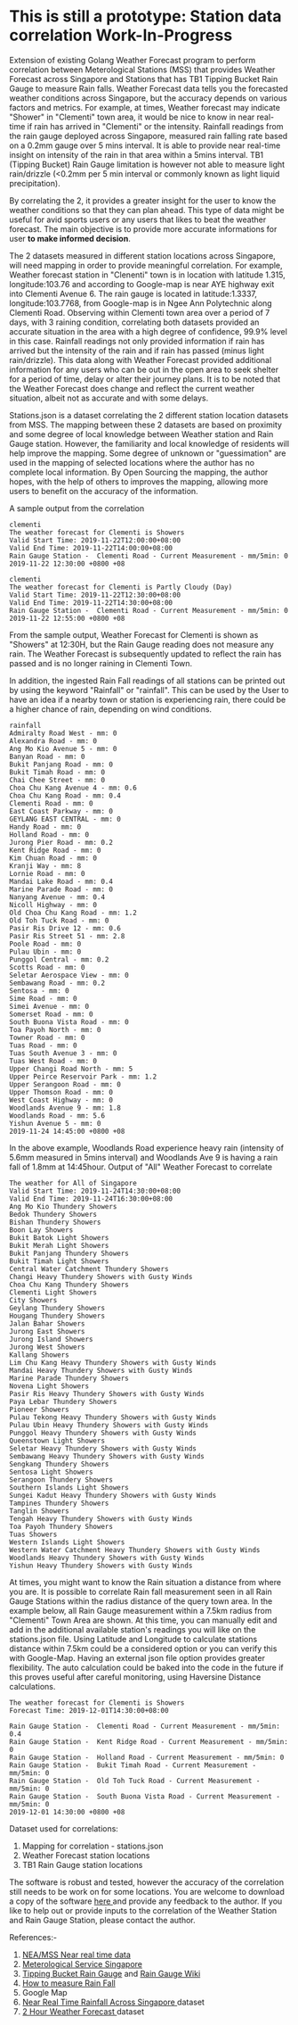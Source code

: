 # This is still a prototype: Station data correlation Work-In-Progress
Extension of existing Golang Weather Forecast program to perform correlation between Meterological Stations (MSS) that provides Weather Forecast across Singapore and Stations that has TB1 Tipping Bucket Rain Gauge to measure Rain falls. Weather Forecast data tells you the forecasted weather conditions across Singapore, but the accuracy depends on various factors and metrics. For example, at times, Weather forecast may indicate "Shower" in "Clementi" town area, it would be nice to know in near real-time if rain has arrived in "Clementi" or the intensity. Rainfall readings from the rain gauge deployed across Singapore, measured rain falling rate based on a 0.2mm gauge over 5 mins interval. It is able to provide near real-time insight on intensity of the rain in that area within a 5mins interval. TB1 (Tipping Bucket) Rain Gauge limitation is however not able to measure light rain/drizzle (<0.2mm per 5 min interval or commonly known as light liquid precipitation).

By correlating the 2, it provides a greater insight for the user to know the weather conditions so that they can plan ahead. This type of data might be useful for avid sports users or any users that likes to beat the weather forecast. The main objective is to provide more accurate informations for user <b>to make informed decision</b>.

The 2 datasets measured in different station locations across Singapore, will need mapping in order to provide meaningful correlation. For example, Weather forecast station in "Clenenti" town is in location with latitude 1.315, longitude:103.76 and according to Google-map is near AYE highway exit into Clementi Avenue 6. The rain gauge is located in latitude:1.3337, longitude:103.7768, from Google-map is in Ngee Ann Polytechnic along Clementi Road. Observing within Clementi town area over a period of 7 days, with 3 raining condition, correlating both datasets provided an accurate situation in the area with a high degree of confidence, 99.9% level in this case. Rainfall readings not only provided information if rain has arrived but the intensity of the rain and if rain has passed (minus light rain/drizzle). This data along with Weather Forecast provided additional information for any users who can be out in the open area to seek shelter for a period of time, delay or alter their journey plans. It is to be noted that the Weather Forecast does change and reflect the current weather situation, albeit not as accurate and with some delays.

Stations.json is a dataset correlating the 2 different station location datasets from MSS. The mapping between these 2 datasets are based on proximity and some degree of local knowledge between Weather station and Rain Gauge station. However, the familiarity and local knowledge of residents will help improve the mapping. Some degree of unknown or "guessimation" are used in the mapping of selected locations where the author has no complete local information. By Open Sourcing the mapping, the author hopes, with the help of others to improves the mapping, allowing more users to benefit on the accuracy of the information.

A sample output from the correlation <br>
```
clementi 
The weather forecast for Clementi is Showers
Valid Start Time: 2019-11-22T12:00:00+08:00
Valid End Time: 2019-11-22T14:00:00+08:00 
Rain Gauge Station -  Clementi Road - Current Measurement - mm/5min: 0 
2019-11-22 12:30:00 +0800 +08
```
```
clementi
The weather forecast for Clementi is Partly Cloudy (Day)
Valid Start Time: 2019-11-22T12:30:00+08:00
Valid End Time: 2019-11-22T14:30:00+08:00
Rain Gauge Station -  Clementi Road - Current Measurement - mm/5min: 0
2019-11-22 12:55:00 +0800 +08
```
From the sample output, Weather Forecast for Clementi is shown as "Showers" at 12:30H, but the Rain Gauge reading does not measure any rain. The Weather Forecast is subsequently updated to reflect the rain has passed and is no longer raining in Clementi Town.

In addition, the ingested Rain Fall readings of all stations can be printed out by using the keyword "Rainfall" or "rainfall". This can be used by the User to have an idea if a nearby town or station is experiencing rain, there could be a higher chance of rain, depending on wind conditions.

```
rainfall
Admiralty Road West - mm: 0
Alexandra Road - mm: 0
Ang Mo Kio Avenue 5 - mm: 0
Banyan Road - mm: 0
Bukit Panjang Road - mm: 0
Bukit Timah Road - mm: 0
Chai Chee Street - mm: 0
Choa Chu Kang Avenue 4 - mm: 0.6
Choa Chu Kang Road - mm: 0.4
Clementi Road - mm: 0
East Coast Parkway - mm: 0
GEYLANG EAST CENTRAL - mm: 0
Handy Road - mm: 0
Holland Road - mm: 0
Jurong Pier Road - mm: 0.2
Kent Ridge Road - mm: 0
Kim Chuan Road - mm: 0
Kranji Way - mm: 8
Lornie Road - mm: 0
Mandai Lake Road - mm: 0.4
Marine Parade Road - mm: 0
Nanyang Avenue - mm: 0.4
Nicoll Highway - mm: 0
Old Choa Chu Kang Road - mm: 1.2
Old Toh Tuck Road - mm: 0
Pasir Ris Drive 12 - mm: 0.6
Pasir Ris Street 51 - mm: 2.8
Poole Road - mm: 0
Pulau Ubin - mm: 0
Punggol Central - mm: 0.2
Scotts Road - mm: 0
Seletar Aerospace View - mm: 0
Sembawang Road - mm: 0.2
Sentosa - mm: 0
Sime Road - mm: 0
Simei Avenue - mm: 0
Somerset Road - mm: 0
South Buona Vista Road - mm: 0
Toa Payoh North - mm: 0
Towner Road - mm: 0
Tuas Road - mm: 0
Tuas South Avenue 3 - mm: 0
Tuas West Road - mm: 0
Upper Changi Road North - mm: 5
Upper Peirce Reservoir Park - mm: 1.2
Upper Serangoon Road - mm: 0
Upper Thomson Road - mm: 0
West Coast Highway - mm: 0
Woodlands Avenue 9 - mm: 1.8
Woodlands Road - mm: 5.6
Yishun Avenue 5 - mm: 0
2019-11-24 14:45:00 +0800 +08
```
In the above example, Woodlands Road experience heavy rain (intensity of 5.6mm measured in 5mins interval) and Woodlands Ave 9 is having a rain fall of 1.8mm at 14:45hour. Output of "All" Weather Forecast to correlate

```
The weather for All of Singapore
Valid Start Time: 2019-11-24T14:30:00+08:00
Valid End Time: 2019-11-24T16:30:00+08:00
Ang Mo Kio Thundery Showers
Bedok Thundery Showers
Bishan Thundery Showers
Boon Lay Showers
Bukit Batok Light Showers
Bukit Merah Light Showers
Bukit Panjang Thundery Showers
Bukit Timah Light Showers
Central Water Catchment Thundery Showers
Changi Heavy Thundery Showers with Gusty Winds
Choa Chu Kang Thundery Showers
Clementi Light Showers
City Showers
Geylang Thundery Showers
Hougang Thundery Showers
Jalan Bahar Showers
Jurong East Showers
Jurong Island Showers
Jurong West Showers
Kallang Showers
Lim Chu Kang Heavy Thundery Showers with Gusty Winds
Mandai Heavy Thundery Showers with Gusty Winds
Marine Parade Thundery Showers
Novena Light Showers
Pasir Ris Heavy Thundery Showers with Gusty Winds
Paya Lebar Thundery Showers
Pioneer Showers
Pulau Tekong Heavy Thundery Showers with Gusty Winds
Pulau Ubin Heavy Thundery Showers with Gusty Winds
Punggol Heavy Thundery Showers with Gusty Winds
Queenstown Light Showers
Seletar Heavy Thundery Showers with Gusty Winds
Sembawang Heavy Thundery Showers with Gusty Winds
Sengkang Thundery Showers
Sentosa Light Showers
Serangoon Thundery Showers
Southern Islands Light Showers
Sungei Kadut Heavy Thundery Showers with Gusty Winds
Tampines Thundery Showers
Tanglin Showers
Tengah Heavy Thundery Showers with Gusty Winds
Toa Payoh Thundery Showers
Tuas Showers
Western Islands Light Showers
Western Water Catchment Heavy Thundery Showers with Gusty Winds
Woodlands Heavy Thundery Showers with Gusty Winds
Yishun Heavy Thundery Showers with Gusty Winds
```
At times, you might want to know the Rain situation a distance from where you are. It is possible to correlate Rain fall measurement seen in all Rain Gauge Stations within the radius distance of the query town area. In the example below, all Rain Gauge measurement within a 7.5km radius from "Clementi" Town Area are shown. At this time, you can manually edit and add in the additional available station's readings you will like on the stations.json file. Using Latitude and Longitude to calculate stations distance within 7.5km could be a considered option or you can verify this with Google-Map. Having an external json file option provides greater flexibility. The auto calculation could be baked into the code in the future if this proves useful after careful monitoring, using Haversine Distance calculations.

```
The weather forecast for Clementi is Showers
Forecast Time: 2019-12-01T14:30:00+08:00

Rain Gauge Station -  Clementi Road - Current Measurement - mm/5min: 0.4
Rain Gauge Station -  Kent Ridge Road - Current Measurement - mm/5min: 0
Rain Gauge Station -  Holland Road - Current Measurement - mm/5min: 0
Rain Gauge Station -  Bukit Timah Road - Current Measurement - mm/5min: 0
Rain Gauge Station -  Old Toh Tuck Road - Current Measurement - mm/5min: 0
Rain Gauge Station -  South Buona Vista Road - Current Measurement - mm/5min: 0
2019-12-01 14:30:00 +0800 +08
```

Dataset used for correlations:
1. Mapping for correlation - stations.json
2. Weather Forecast station locations 
3. TB1 Rain Gauge station locations

The software is robust and tested, however the accuracy of the correlation still needs to be work on for some locations.
You are welcome to download a copy of the software <a href="https://github.com/maxng07/SG_Weather_GO/releases/tag/2.0.1"> here </a> and provide any feedback to the author. If you like to help out or provide inputs to the correlation of the Weather Station and Rain Gauge Station, please contact the author.

References:-
1. <a href="https://www.nea.gov.sg/corporate-functions/resources/facts-figures/mq">NEA/MSS Near real time data </a>
2. <a href="http://www.weather.gov.sg/faq/"> Meterological Service Singapore </a>
3. <a href="http://www.emesystems.com/davis/documents/D7852%20Installation.pdf">Tipping Bucket Rain Gauge</a> and <a href="https://en.wikipedia.org/wiki/Rain_gauge"> Rain Gauge Wiki </a>
4. <a href="https://kids.frontiersin.org/article/10.3389/frym.2018.00038"> How to measure Rain Fall </a>
5. Google Map
6. <a href="https://data.gov.sg/dataset/realtime-weather-readings?resource_id=8bd37e06-cdd7-4ca4-9ad8-5754eb70a33d"> Near Real Time Rainfall Across Singapore </a> dataset
7. <a href="https://data.gov.sg/dataset/weather-forecast"> 2 Hour Weather Forecast </a> dataset
